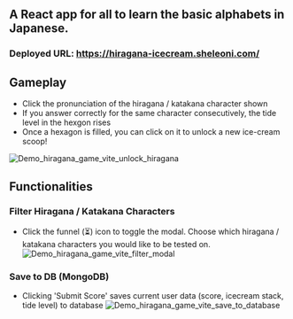 ## A React app for all to learn the basic alphabets in Japanese. 
### Deployed URL: https://hiragana-icecream.sheleoni.com/

## Gameplay
- Click the pronunciation of the hiragana / katakana character shown
- If you answer correctly for the same character consecutively, the tide level in the hexgon rises
- Once a hexagon is filled, you can click on it to unlock a new ice-cream scoop! 

![Demo_hiragana_game_vite_unlock_hiragana](https://github.com/sheleoni/hiragana-icecream/assets/85994674/5e5b0e70-9754-491e-a458-8a1b5d50aee5)

## Functionalities

### Filter Hiragana / Katakana Characters
- Click the funnel (⏳) icon to toggle the modal. Choose which hiragana / katakana characters you would like to be tested on.
![Demo_hiragana_game_vite_filter_modal](https://github.com/sheleoni/hiragana-icecream/assets/85994674/a9c4c3ae-c8e4-4c7e-9655-e4548c361edb)


  

### Save to DB (MongoDB)
- Clicking 'Submit Score' saves current user data (score, icecream stack, tide level) to database 
![Demo_hiragana_game_vite_save_to_database](https://github.com/sheleoni/hiragana-icecream/assets/85994674/504f5244-8c77-4d21-9521-fde9d3f8a843)

